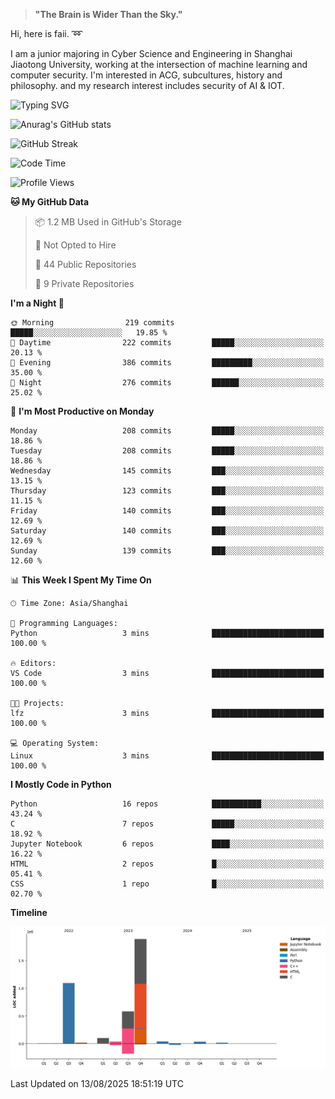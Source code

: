 > **"The Brain is Wider Than the Sky."**

  Hi, here is faii. :loop:  
  
  I am a junior majoring in Cyber Science and Engineering in Shanghai Jiaotong University, working at the intersection
  of machine learning and computer security. I'm interested in ACG, subcultures, history and philosophy. and my research interest includes security of AI & IOT.

![Typing SVG](https://readme-typing-svg.demolab.com/?lines=Any+sufficiently+advanced+technology+is+indistinguishable+from+magic;On+my+way+to+be+a+*magician*)

![Anurag's GitHub stats](https://github-readme-stats.vercel.app/api?username=faiimea)

![GitHub Streak](https://streak-stats.demolab.com/?user=faiimea)

<!--START_SECTION:waka-->
![Code Time](http://img.shields.io/badge/Code%20Time-806%20hrs%2012%20mins-blue)

![Profile Views](http://img.shields.io/badge/Profile%20Views-0-blue)

**🐱 My GitHub Data** 

> 📦 1.2 MB Used in GitHub's Storage 
 > 
> 🚫 Not Opted to Hire
 > 
> 📜 44 Public Repositories 
 > 
> 🔑 9 Private Repositories 
 > 
**I'm a Night 🦉** 

```text
🌞 Morning                219 commits         █████░░░░░░░░░░░░░░░░░░░░   19.85 % 
🌆 Daytime                222 commits         █████░░░░░░░░░░░░░░░░░░░░   20.13 % 
🌃 Evening                386 commits         █████████░░░░░░░░░░░░░░░░   35.00 % 
🌙 Night                  276 commits         ██████░░░░░░░░░░░░░░░░░░░   25.02 % 
```
📅 **I'm Most Productive on Monday** 

```text
Monday                   208 commits         █████░░░░░░░░░░░░░░░░░░░░   18.86 % 
Tuesday                  208 commits         █████░░░░░░░░░░░░░░░░░░░░   18.86 % 
Wednesday                145 commits         ███░░░░░░░░░░░░░░░░░░░░░░   13.15 % 
Thursday                 123 commits         ███░░░░░░░░░░░░░░░░░░░░░░   11.15 % 
Friday                   140 commits         ███░░░░░░░░░░░░░░░░░░░░░░   12.69 % 
Saturday                 140 commits         ███░░░░░░░░░░░░░░░░░░░░░░   12.69 % 
Sunday                   139 commits         ███░░░░░░░░░░░░░░░░░░░░░░   12.60 % 
```


📊 **This Week I Spent My Time On** 

```text
🕑︎ Time Zone: Asia/Shanghai

💬 Programming Languages: 
Python                   3 mins              █████████████████████████   100.00 % 

🔥 Editors: 
VS Code                  3 mins              █████████████████████████   100.00 % 

🐱‍💻 Projects: 
lfz                      3 mins              █████████████████████████   100.00 % 

💻 Operating System: 
Linux                    3 mins              █████████████████████████   100.00 % 
```

**I Mostly Code in Python** 

```text
Python                   16 repos            ███████████░░░░░░░░░░░░░░   43.24 % 
C                        7 repos             █████░░░░░░░░░░░░░░░░░░░░   18.92 % 
Jupyter Notebook         6 repos             ████░░░░░░░░░░░░░░░░░░░░░   16.22 % 
HTML                     2 repos             █░░░░░░░░░░░░░░░░░░░░░░░░   05.41 % 
CSS                      1 repo              █░░░░░░░░░░░░░░░░░░░░░░░░   02.70 % 
```



**Timeline**

![Lines of Code chart](https://raw.githubusercontent.com/faiimea/faiimea/main/assets/bar_graph.png)


 Last Updated on 13/08/2025 18:51:19 UTC
<!--END_SECTION:waka-->
